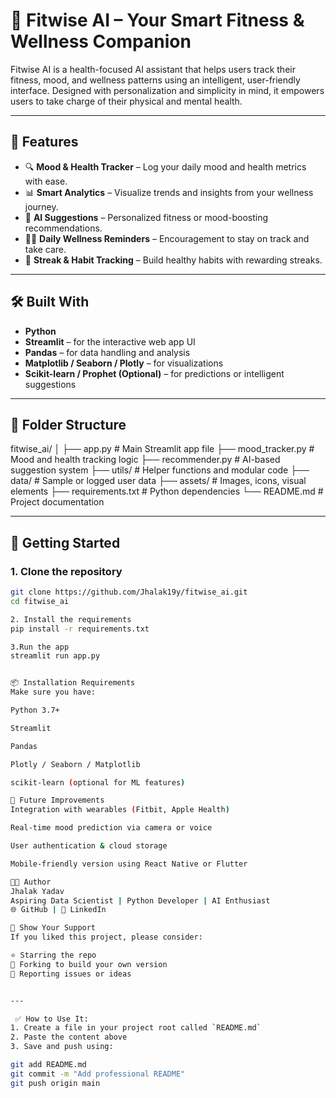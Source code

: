 # 🤖 Fitwise AI – Your Smart Fitness & Wellness Companion

Fitwise AI is a health-focused AI assistant that helps users track their fitness, mood, and wellness patterns using an intelligent, user-friendly interface. Designed with personalization and simplicity in mind, it empowers users to take charge of their physical and mental health.

---

## 🧠 Features

- 🔍 **Mood & Health Tracker** – Log your daily mood and health metrics with ease.
- 📊 **Smart Analytics** – Visualize trends and insights from your wellness journey.
- 💬 **AI Suggestions** – Personalized fitness or mood-boosting recommendations.
- 🧘‍♀️ **Daily Wellness Reminders** – Encouragement to stay on track and take care.
- 📅 **Streak & Habit Tracking** – Build healthy habits with rewarding streaks.

---

## 🛠️ Built With

- **Python**
- **Streamlit** – for the interactive web app UI
- **Pandas** – for data handling and analysis
- **Matplotlib / Seaborn / Plotly** – for visualizations
- **Scikit-learn / Prophet (Optional)** – for predictions or intelligent suggestions

---

## 📁 Folder Structure

fitwise_ai/
│
├── app.py # Main Streamlit app file
├── mood_tracker.py # Mood and health tracking logic
├── recommender.py # AI-based suggestion system
├── utils/ # Helper functions and modular code
├── data/ # Sample or logged user data
├── assets/ # Images, icons, visual elements
├── requirements.txt # Python dependencies
└── README.md # Project documentation


---

## 🚀 Getting Started

### 1. Clone the repository
```bash
git clone https://github.com/Jhalak19y/fitwise_ai.git
cd fitwise_ai

2. Install the requirements
pip install -r requirements.txt

3.Run the app
streamlit run app.py


📦 Installation Requirements
Make sure you have:

Python 3.7+

Streamlit

Pandas

Plotly / Seaborn / Matplotlib

scikit-learn (optional for ML features)

🎯 Future Improvements
Integration with wearables (Fitbit, Apple Health)

Real-time mood prediction via camera or voice

User authentication & cloud storage

Mobile-friendly version using React Native or Flutter

👩‍💻 Author
Jhalak Yadav
Aspiring Data Scientist | Python Developer | AI Enthusiast
🌐 GitHub | 💼 LinkedIn

🧡 Show Your Support
If you liked this project, please consider:

⭐️ Starring the repo
🍴 Forking to build your own version
🐛 Reporting issues or ideas


---

 ✅ How to Use It:
1. Create a file in your project root called `README.md`
2. Paste the content above
3. Save and push using:

git add README.md
git commit -m "Add professional README"
git push origin main


